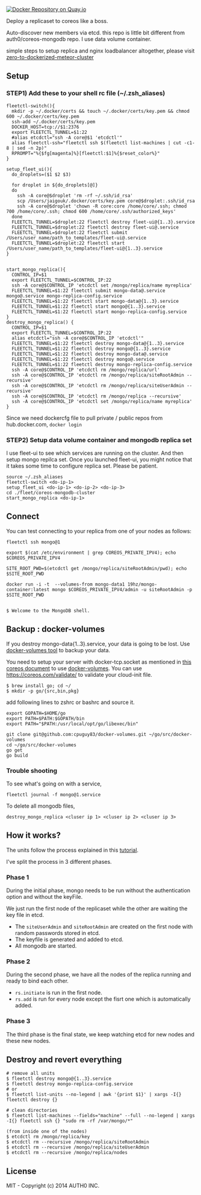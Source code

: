 [![Docker Repository on Quay.io](https://quay.io/repository/jaigouk/mongo-container/status "Docker Repository on Quay.io")](https://quay.io/repository/jaigouk/mongo-container)

Deploy a replicaset to coreos like a boss.


Auto-discover new members via etcd. this repo is little bit different from auth0/coreos-mongodb repo. I use data volume container.


simple steps to setup replica and nginx loadbalancer altogether, please visit [zero-to-dockerized-meteor-cluster](https://github.com/jaigouk/zero-to-dockerized-meteor-cluster/)

## Setup

### STEP1) Add these to your shell rc file (~/.zsh_aliases)

```
fleetctl-switch(){
  mkdir -p ~/.docker/certs && touch ~/.docker/certs/key.pem && chmod 600 ~/.docker/certs/key.pem
  ssh-add ~/.docker/certs/key.pem
  DOCKER_HOST=tcp://$1:2376
  export FLEETCTL_TUNNEL=$1:22
  #alias etcdctl="ssh -A core@$1 'etcdctl'"
  alias fleetctl-ssh="fleetctl ssh $(fleetctl list-machines | cut -c1-8 | sed -n 2p)"
  RPROMPT="%{$fg[magenta]%}[fleetctl:$1]%{$reset_color%}"
}

setup_fleet_ui(){
  do_droplets=($1 $2 $3)

  for droplet in ${do_droplets[@]}
  do
    ssh -A core@$droplet 'rm -rf ~/.ssh/id_rsa'
    scp /Users/jaigouk/.docker/certs/key.pem core@$droplet:.ssh/id_rsa
    ssh -A core@$droplet 'chown -R core:core /home/core/.ssh; chmod 700 /home/core/.ssh; chmod 600 /home/core/.ssh/authorized_keys'
  done
  FLEETCTL_TUNNEL=$droplet:22 fleetctl destroy fleet-ui@{1..3}.service
  FLEETCTL_TUNNEL=$droplet:22 fleetctl destroy fleet-ui@.service
  FLEETCTL_TUNNEL=$droplet:22 fleetctl submit  /Users/user_name/path_to_templates/fleet-ui@.service
  FLEETCTL_TUNNEL=$droplet:22 fleetctl start /Users/user_name/path_to_templates/fleet-ui@{1..3}.service
}


start_mongo_replica(){
  CONTROL_IP=$1
  export FLEETCTL_TUNNEL=$CONTROL_IP:22
  ssh -A core@$CONTROL_IP 'etcdctl set /mongo/replica/name myreplica'
  FLEETCTL_TUNNEL=$1:22 fleetctl submit mongo-data@.service  mongo@.service mongo-replica-config.service
  FLEETCTL_TUNNEL=$1:22 fleetctl start mongo-data@{1..3}.service
  FLEETCTL_TUNNEL=$1:22 fleetctl start mongo@{1..3}.service
  FLEETCTL_TUNNEL=$1:22 fleetctl start mongo-replica-config.service
}
destroy_mongo_replica() {
  CONTROL_IP=$1
  export FLEETCTL_TUNNEL=$CONTROL_IP:22
  alias etcdctl="ssh -A core@$CONTROL_IP 'etcdctl'"
  FLEETCTL_TUNNEL=$1:22 fleetctl destroy mongo-data@{1..3}.service
  FLEETCTL_TUNNEL=$1:22 fleetctl destroy mongo@{1..3}.service
  FLEETCTL_TUNNEL=$1:22 fleetctl destroy mongo-data@.service
  FLEETCTL_TUNNEL=$1:22 fleetctl destroy mongo@.service
  FLEETCTL_TUNNEL=$1:22 fleetctl destroy mongo-replica-config.service
  ssh -A core@$CONTROL_IP 'etcdctl rm /mongo/replica/url'
  ssh -A core@$CONTROL_IP 'etcdctl rm /mongo/replica/siteRootAdmin --recursive'
  ssh -A core@$CONTROL_IP 'etcdctl rm /mongo/replica/siteUserAdmin --recursive'
  ssh -A core@$CONTROL_IP 'etcdctl rm /mongo/replica --recursive'
  ssh -A core@$CONTROL_IP 'etcdctl set /mongo/replica/name myreplica'
}

```

Since we need dockercfg file to pull private / public repos from hub.docker.com, 
`docker login`

### STEP2) Setup data volume container and mongodb replica set

I use fleet-ui to see which services are running on the cluster. And then setup mongo repilca set. Once you launched fleet-ui, you might notice that it takes some time to configure replica set. Please be patient.

```
source ~/.zsh_aliases
fleetctl-switch <do-ip-1>
setup_fleet_ui <do-ip-1> <do-ip-2> <do-ip-3>
cd ./fleet/coreos-mongodb-cluster
start_mongo_replica <do-ip-1>
```

## Connect

You can test connecting to your replica from one of your nodes as follows:

```
fleetctl ssh mongo@1

export $(cat /etc/environment | grep COREOS_PRIVATE_IPV4); echo $COREOS_PRIVATE_IPV4

SITE_ROOT_PWD=$(etcdctl get /mongo/replica/siteRootAdmin/pwd); echo $SITE_ROOT_PWD

docker run -i -t  --volumes-from mongo-data1 19hz/mongo-container:latest mongo $COREOS_PRIVATE_IPV4/admin -u siteRootAdmin -p $SITE_ROOT_PWD


$ Welcome to the MongoDB shell.
```

## Backup : docker-volumes

If you destroy mongo-data{1..3}.service, your data is going to be lost. Use [docker-volumes tool](https://github.com/cpuguy83/docker-volumes) to backup your data. 

You need to setup your server with docker-tcp.socket as mentioned in [this coreos document](https://coreos.com/docs/launching-containers/building/customizing-docker/) to use [docker-volumes](https://github.com/cpuguy83/docker-volumes). You can use https://coreos.com/validate/ to validate your cloud-init file.


```
$ brew install go; cd ~/
$ mkdir -p go/{src,bin,pkg}
```

add following lines to zshrc or bashrc and source it.
```
export GOPATH=$HOME/go
export PATH=$PATH:$GOPATH/bin
export PATH="$PATH:/usr/local/opt/go/libexec/bin"
```

```
git clone git@github.com:cpuguy83/docker-volumes.git ~/go/src/docker-volumes
cd ~/go/src/docker-volumes
go get
go build
```

### Trouble shooting

To see what's going on with a service,
```
fleetctl journal -f mongo@1.service
```

To delete all mongodb files,
```
destroy_mongo_replica <cluser ip 1> <cluser ip 2> <cluser ip 3>
```

## How it works?

The units follow the process explained in this [tutorial](http://docs.mongodb.org/manual/tutorial/deploy-replica-set-with-auth/).

I've split the process in 3 different phases.

### Phase 1

During the initial phase, mongo needs to be run without the authentication option and without the keyFile.

We just run the first node of the replicaset while the other are waiting the key file in etcd.

-  The `siteUserAdmin` and `siteRootAdmin` are created on the first node with random passwords stored in etcd.
-  The keyfile is generated and added to etcd.
-  All mongodb are started.

### Phase 2

During the second phase, we have all the nodes of the replica running and ready to bind each other.

-  `rs.initiate` is run in the first node.
-  `rs.add` is run for every node except the fisrt one which is automatically added.

### Phase 3

The third phase is the final state, we keep watching etcd for new nodes and these new nodes.

## Destroy and revert everything

```
# remove all units
$ fleetctl destroy mongo@{1..3}.service
$ fleetctl destroy mongo-replica-config.service
# or
$ fleetctl list-units --no-legend | awk '{print $1}' | xargs -I{} fleetctl destroy {}

# clean directories
$ fleetctl list-machines --fields="machine" --full --no-legend | xargs -I{} fleetctl ssh {} "sudo rm -rf /var/mongo/*"

(from inside one of the nodes)
$ etcdctl rm /mongo/replica/key
$ etcdctl rm --recursive /mongo/replica/siteRootAdmin
$ etcdctl rm --recursive /mongo/replica/siteUserAdmin
$ etcdctl rm --recursive /mongo/replica/nodes
```

## License

MIT - Copyright (c) 2014 AUTH0 INC.
